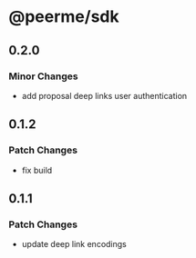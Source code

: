 # @peerme/sdk

## 0.2.0

### Minor Changes

- add proposal deep links user authentication

## 0.1.2

### Patch Changes

- fix build

## 0.1.1

### Patch Changes

- update deep link encodings
